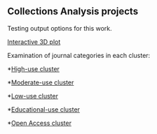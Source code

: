 ## Collections Analysis projects

Testing output options for this work.

[Interactive 3D plot](https://athenry.github.io/SNanalysis/plot_test.html)

Examination of journal categories in each cluster:

*[High-use cluster](https://athenry.github.io/SNanalysis/test_plot.html)

*[Moderate-use cluster](https://athenry.github.io/SNanalysis/moderate_plot.html)

*[Low-use cluster](https://athenry.github.io/SNanalysis/low_plot.html)

*[Educational-use cluster](https://athenry.github.io/SNanalysis/education_plot.html)

*[Open Access cluster](https://athenry.github.io/SNanalysis/OA_plot.html)



